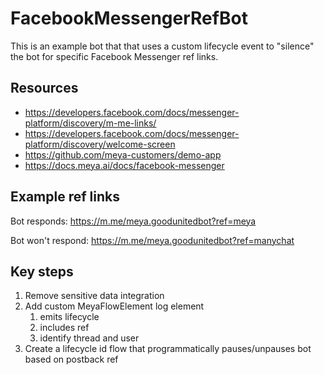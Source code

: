 # FacebookMessengerRefBot

This is an example bot that that uses a custom lifecycle event to "silence" the bot for specific Facebook Messenger ref links.

## Resources
- https://developers.facebook.com/docs/messenger-platform/discovery/m-me-links/
- https://developers.facebook.com/docs/messenger-platform/discovery/welcome-screen
- https://github.com/meya-customers/demo-app
- https://docs.meya.ai/docs/facebook-messenger

## Example ref links
Bot responds:
https://m.me/meya.goodunitedbot?ref=meya

Bot won't respond:
https://m.me/meya.goodunitedbot?ref=manychat

## Key steps
1. Remove sensitive data integration
2. Add custom MeyaFlowElement log element 
   1. emits lifecycle
   2. includes ref
   3. identify thread and user
3. Create a lifecycle id flow that programmatically pauses/unpauses bot based on postback ref
